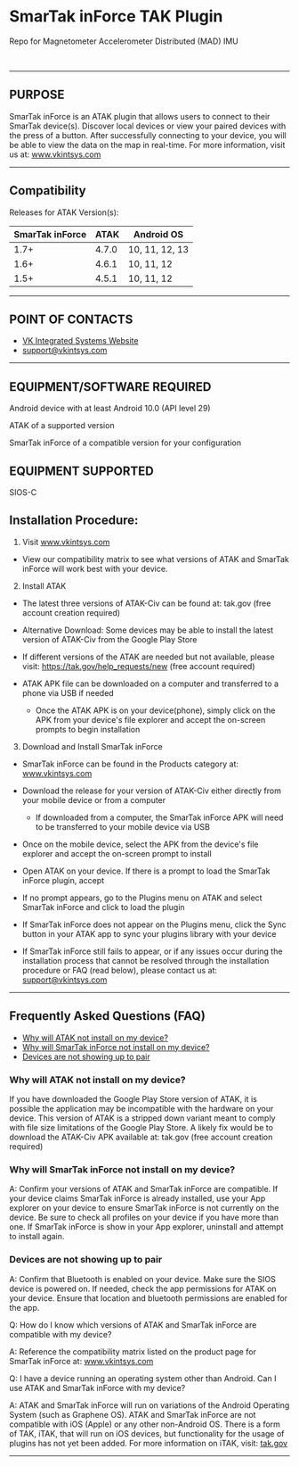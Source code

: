 <div class="row">
  <div class="column">
    <h1>SmarTak inForce TAK Plugin</h1>
    <p>Repo for Magnetometer Accelerometer Distributed (MAD) IMU </p>
  </div> 
    </br>
</div>

---

## PURPOSE

SmarTak inForce is an ATAK plugin that allows users to connect to
their SmarTak device(s). Discover local devices or view your 
paired devices with the press of a button.
After successfully connecting to your device, you will be able
to view the data on the map in real-time. For more information,
visit us at:
  www.vkintsys.com

---

## Compatibility

Releases for ATAK Version(s):

| SmarTak inForce  | ATAK  | Android OS     |
| ---------------- | ----- | -------------- |
| 1.7+	           | 4.7.0 | 10, 11, 12, 13 |
| 1.6+	           | 4.6.1 | 10, 11, 12     |
| 1.5+	           | 4.5.1 | 10, 11, 12     |

---

## POINT OF CONTACTS

* [VK Integrated Systems Website](www.vkintsys.com)
* [support@vkintsys.com](support@vkintsys.com)

---

## EQUIPMENT/SOFTWARE REQUIRED

Android device with at least Android 10.0 (API level 29)

ATAK of a supported version

SmarTak inForce of a compatible version for your configuration


## EQUIPMENT SUPPORTED

SIOS-C


## Installation Procedure:

1. Visit www.vkintsys.com

  - View our compatibility matrix to see what versions of ATAK
    and SmarTak inForce will work best with your device.

2. Install ATAK

  - The latest three versions of ATAK-Civ can be found at:
      tak.gov (free account creation required)
    
  - Alternative Download:
    Some devices may be able to install the latest version of
    ATAK-Civ from the Google Play Store
    
  - If different versions of the ATAK are needed but not 
    available, please visit:
      https://tak.gov/help_requests/new (free account required)

  - ATAK APK file can be downloaded on a computer and 
    transferred to a phone via USB if needed
    
    - Once the ATAK APK is on your device(phone), simply click
      on the APK from your device's file explorer and accept the 
      on-screen prompts to begin installation
      
3. Download and Install SmarTak inForce

  - SmarTak inForce can be found in the Products category at:
    www.vkintsys.com
    
  - Download the release for your version of ATAK-Civ either
    directly from your mobile device or from a computer
    
    - If downloaded from a computer, the SmarTak inForce APK
      will need to be transferred to your mobile device via USB
      
  - Once on the mobile device, select the APK from the device's
    file explorer and accept the on-screen prompt to install
    
  - Open ATAK on your device. If there is a prompt to load the
    SmarTak inForce plugin, accept
    
  - If no prompt appears, go to the Plugins menu on ATAK and
    select SmarTak inForce and click to load the plugin
    
  - If SmarTak inForce does not appear on the Plugins menu, 
    click the Sync button in your ATAK app to sync your plugins 
    library with your device
    
  - If SmarTak inForce still fails to appear, or if any issues
    occur during the installation process that cannot be 
    resolved through the installation procedure or FAQ (read 
    below), please contact us at:
      support@vkintsys.com
---

## Frequently Asked Questions (FAQ)

- [Why will ATAK not install on my device?](#why-will-atak-not-install-on-my-device)
- [Why will SmarTak inForce not install on my device?](#Why-will-smartak-inforce-not-install-on-my-device)
- [Devices are not showing up to pair](#devices-are-not-showing-up-to-pair)

### Why will ATAK not install on my device?

If you have downloaded the Google Play Store version of ATAK, it is possible the application may be incompatible with the hardware on your device. This version of ATAK is a stripped down variant meant to comply with file size limitations of the Google Play Store. A likely fix would be to download the ATAK-Civ APK available at: tak.gov (free account creation required)
        
### Why will SmarTak inForce not install on my device?

   A: Confirm your versions of ATAK and SmarTak inForce are
      compatible. If your device claims SmarTak inForce is 
      already installed, use your App explorer on your device to 
      ensure SmarTak inForce is not currently on the device. Be 
      sure to check all profiles on your device if you have more 
      than one. If SmarTak inForce is show in your App explorer, 
      uninstall and attempt to install again.   

### Devices are not showing up to pair
   
   A: Confirm that Bluetooth is enabled on your device. Make 
      sure the SIOS device is powered on. If needed, check the 
      app permissions for ATAK on your device. Ensure that 
      location and bluetooth permissions are enabled for the 
      app.
      
Q: How do I know which versions of ATAK and SmarTak inForce are
   compatible with my device?
   
   A: Reference the compatibility matrix listed on the product
      page for SmarTak inForce at:
        www.vkintsys.com
        
Q: I have a device running an operating system other than 
   Android. Can I use ATAK and SmarTak inForce with my device?
   
   A: ATAK and SmarTak inForce will run on variations of the
      Android Operating System (such as Graphene OS). ATAK and
      SmarTak inForce are not compatible with iOS (Apple) or any
      other non-Android OS. There is a form of TAK, iTAK, that
      will run on iOS devices, but functionality for the usage 
      of plugins has not yet been added. For more information on 
      iTAK, visit:
        [tak.gov](tak.gov)

---